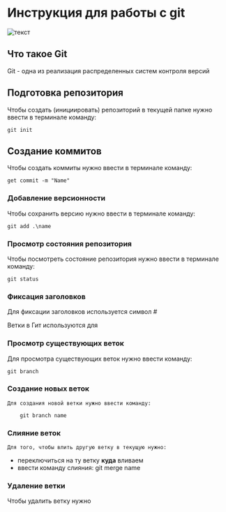 # **Инструкция для работы с git**

![текст](DSC_8441.jpg)
## Что такое Git

Git - одна из реализация распределенных систем контроля версий

## Подготовка репозитория

Чтобы создать (инициировать) репозиторий в текущей папке нужно ввести в терминале команду:

    git init


## Создание коммитов

Чтобы создать коммиты нужно ввести в терминале команду:

    get commit -m "Name"

### Добавление версионности

Чтобы сохранить версию нужно ввести в терминале команду:

    git add .\name

### Просмотр состояния репозитория

Чтобы посмотреть состояние репозитория нужно ввести в терминале команду:

    git status
    
### Фиксация заголовков
Для фиксации заголовков используется символ #

Ветки  в Гит используются для

### Просмотр существующих веток

Для просмотра существующих веток нужно ввести команду:

    git branch

### Создание новых веток

    Для создания новой ветки нужно ввести команду:

        git branch name
        
### Слияние веток

    Для того, чтобы влить другую ветку в текущую нужно:
* переключиться на ту ветку **куда** вливаем
* ввести команду слияния:
        git merge name

        
### Удаление ветки

Чтобы удалить ветку нужно